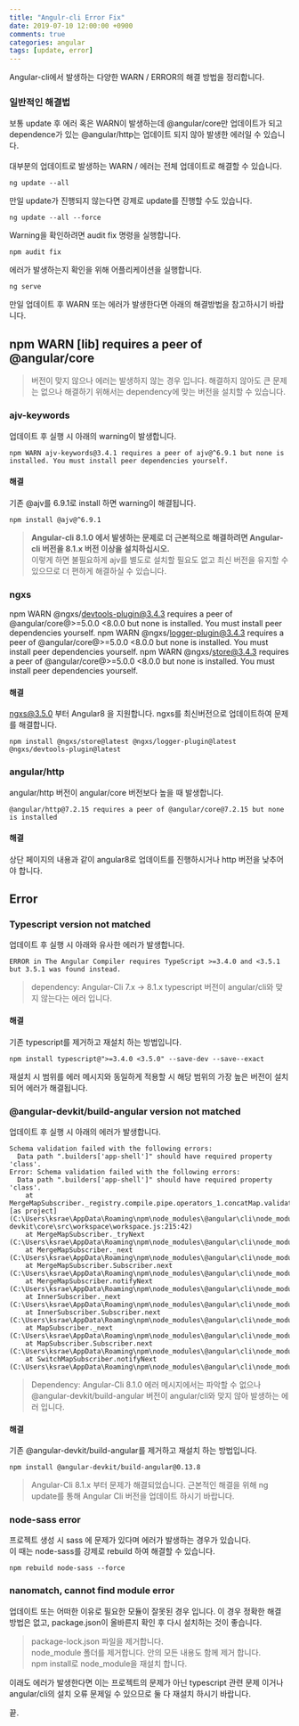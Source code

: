 ```yaml
---
title: "Angulr-cli Error Fix"
date: 2019-07-10 12:00:00 +0900
comments: true
categories: angular
tags: [update, error]
---
```



Angular-cli에서 발생하는 다양한 WARN / ERROR의 해결 방법을 정리합니다.




### 일반적인 해결법
보통 update 후 에러 혹은 WARN이 발생하는데 @angular/core만 업데이트가 되고 <br>dependence가 있는 @angular/http는 업데이트 되지 않아 발생한 에러일 수 있습니다.<br><br>
대부분의 업데이트로 발생하는 WARN / 에러는 전체 업데이트로 해결할 수 있습니다. <br>

```
ng update --all
```

만일 update가 진행되지 않는다면 강제로 update를 진행할 수도 있습니다.

```
ng update --all --force
```

Warning을 확인하려면 audit fix 명령을 실행합니다.
```
npm audit fix
```


에러가 발생하는지 확인을 위해 어플리케이션을 실행합니다.

```
ng serve
```

만일 업데이트 후 WARN 또는 에러가 발생한다면 아래의 해결방법을 참고하시기 바랍니다.




## npm WARN [lib] requires a peer of @angular/core

> 버전이 맞지 않으나 에러는 발생하지 않는 경우 입니다. 해결하지 않아도 큰 문제는 없으나 해결하기 위해서는 dependency에 맞는 버전을 설치할 수 있습니다.



### ajv-keywords

업데이트 후 실행 시 아래의 warning이 발생합니다.

```
npm WARN ajv-keywords@3.4.1 requires a peer of ajv@^6.9.1 but none is installed. You must install peer dependencies yourself.
```


#### 해결

기존 @ajv를 6.9.1로 install 하면 warning이 해결됩니다.

```
npm install @ajv@^6.9.1
```

> <strong>Angular-cli 8.1.0 에서 발생하는 문제로 더 근본적으로 해결하려면 Angular-cli 버전을 8.1.x 버전 이상을 설치하십시오.</strong><br/>
> 이렇게 하면 불필요하게 ajv를 별도로 설치할 필요도 없고 최신 버전을 유지할 수 있으므로 더 편하게 해결하실 수 있습니다.



### ngxs 
npm WARN @ngxs/devtools-plugin@3.4.3 requires a peer of @angular/core@>=5.0.0 <8.0.0 but none is installed. You must install peer dependencies yourself.
npm WARN @ngxs/logger-plugin@3.4.3 requires a peer of @angular/core@>=5.0.0 <8.0.0 but none is installed. You must install peer dependencies yourself.
npm WARN @ngxs/store@3.4.3 requires a peer of @angular/core@>=5.0.0 <8.0.0 but none is installed. You must install peer dependencies yourself.


#### 해결

ngxs@3.5.0 부터 Angular8 을 지원합니다. ngxs를 최신버전으로 업데이트하여 문제를 해결합니다.

```
npm install @ngxs/store@latest @ngxs/logger-plugin@latest @ngxs/devtools-plugin@latest
```



### angular/http

angular/http 버전이 angular/core 버전보다 높을 때 발생합니다.

```
@angular/http@7.2.15 requires a peer of @angular/core@7.2.15 but none is installed
```

#### 해결

상단 페이지의 내용과 같이 angular8로 업데이트를 진행하시거나 http 버전을 낮추어야 합니다.





## Error

### Typescript version not matched

업데이트 후 실행 시 아래와 유사한 에러가 발생합니다.

    ERROR in The Angular Compiler requires TypeScript >=3.4.0 and <3.5.1 but 3.5.1 was found instead.
    
> dependency: Angular-Cli 7.x -> 8.1.x
> typescript 버전이 angular/cli와 맞지 않는다는 에러 입니다.


#### 해결

기존 typescript를 제거하고 재설치 하는 방법입니다.

```
npm install typescript@">=3.4.0 <3.5.0" --save-dev --save--exact
```

재설치 시 범위를 에러 메시지와 동일하게 적용할 시 해당 범위의 가장 높은 버전이 설치 되어 에러가 해결됩니다.




### @angular-devkit/build-angular version not matched

업데이트 후 실행 시 아래의 에러가 발생합니다.

```
Schema validation failed with the following errors:
  Data path ".builders['app-shell']" should have required property 'class'.
Error: Schema validation failed with the following errors:
  Data path ".builders['app-shell']" should have required property 'class'.
    at MergeMapSubscriber._registry.compile.pipe.operators_1.concatMap.validatorResult [as project] (C:\Users\ksrae\AppData\Roaming\npm\node_modules\@angular\cli\node_modules\@angular-devkit\core\src\workspace\workspace.js:215:42)
    at MergeMapSubscriber._tryNext (C:\Users\ksrae\AppData\Roaming\npm\node_modules\@angular\cli\node_modules\rxjs\internal\operators\mergeMap.js:69:27)
    at MergeMapSubscriber._next (C:\Users\ksrae\AppData\Roaming\npm\node_modules\@angular\cli\node_modules\rxjs\internal\operators\mergeMap.js:59:18)
    at MergeMapSubscriber.Subscriber.next (C:\Users\ksrae\AppData\Roaming\npm\node_modules\@angular\cli\node_modules\rxjs\internal\Subscriber.js:67:18)
    at MergeMapSubscriber.notifyNext (C:\Users\ksrae\AppData\Roaming\npm\node_modules\@angular\cli\node_modules\rxjs\internal\operators\mergeMap.js:92:26)
    at InnerSubscriber._next (C:\Users\ksrae\AppData\Roaming\npm\node_modules\@angular\cli\node_modules\rxjs\internal\InnerSubscriber.js:28:21)
    at InnerSubscriber.Subscriber.next (C:\Users\ksrae\AppData\Roaming\npm\node_modules\@angular\cli\node_modules\rxjs\internal\Subscriber.js:67:18)
    at MapSubscriber._next (C:\Users\ksrae\AppData\Roaming\npm\node_modules\@angular\cli\node_modules\rxjs\internal\operators\map.js:55:26)
    at MapSubscriber.Subscriber.next (C:\Users\ksrae\AppData\Roaming\npm\node_modules\@angular\cli\node_modules\rxjs\internal\Subscriber.js:67:18)
    at SwitchMapSubscriber.notifyNext (C:\Users\ksrae\AppData\Roaming\npm\node_modules\@angular\cli\node_modules\rxjs\internal\operators\switchMap.js:86:26)
```

> Dependency: Angular-Cli 8.1.0
> 에러 메시지에서는 파악할 수 없으나 @angular-devkit/build-angular 버전이 angular/cli와 맞지 않아 발생하는 에러 입니다.


#### 해결

기존 @angular-devkit/build-angular를 제거하고 재설치 하는 방법입니다.

```
npm install @angular-devkit/build-angular@0.13.8
```

> Angular-Cli 8.1.x 부터 문제가 해결되었습니다. 근본적인 해결을 위해 ng update를 통해 Angular Cli 버전을 업데이트 하시기 바랍니다.









### node-sass error

프로젝트 생성 시 sass 에 문제가 있다며 에러가 발생하는 경우가 있습니다.<br>
이 때는 node-sass를 강제로 rebuild 하여 해결할 수 있습니다.

```
npm rebuild node-sass --force
```


### nanomatch, cannot find module error

업데이트 또는 어떠한 이유로 필요한 모듈이 잘못된 경우 입니다. 이 경우 정확한 해결 방법은 없고, package.json이 올바른지 확인 후 다시 설치하는 것이 좋습니다.

> package-lock.json 파일을 제거합니다.<br/>
> node_module 폴더를 제거합니다. 안의 모든 내용도 함께 제거 합니다.<br/>
> npm install로 node_module을 재설치 합니다.

이래도 에러가 발생한다면 이는 프로젝트의 문제가 아닌 typescript 관련 문제 이거나 angular/cli의 설치 오류 문제일 수 있으므로 둘 다 재설치 하시기 바랍니다.





끝.

